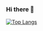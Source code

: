 ### Hi there 👋
[![Top Langs](https://github-readme-stats.vercel.app/api/top-langs/?username={}
)](https://github.com/anuraghazra/github-readme-stats)

<!--
**OhkuboSGMS/OhkuboSGMS** is a ✨ _special_ ✨ repository because its `README.md` (this file) appears on your GitHub profile.

Here are some ideas to get you started:

- 🔭 I’m currently working on ...
- 🌱 I’m currently learning ...
- 👯 I’m looking to collaborate on ...
- 🤔 I’m looking for help with ...
- 💬 Ask me about ...
- 📫 How to reach me: ...
- 😄 Pronouns: ...
- ⚡ Fun fact: ...
-->
